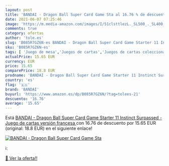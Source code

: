 ```yaml
---
layout: post
title: 'BANDAI - Dragon Ball Super Card Game Sta al 16.76 % de descuento'
date: 2021-06-07 07:25:46
image: 'https://m.media-amazon.com/images/I/51clsttlezL._SL500_._SL400_.jpg'
comments: true
category: ofertas
author: 'tole.es'
slug: 'B085R7GZ6N-es BANDAI - Dragon Ball Super Card Game Starter 11 Instinct...'
sku: 'B085R7GZ6N-es'
tags: [ 'Juego de mesa','Juegos de cartas','Juegos de cartas coleccionables','Juegos y accesorios para juegos','Juguetes','Juguetes y juegos','Mazos de cartas y sets de inicio','bandai','cartas','de','juego', ]
actualPrice: 15.65 EUR
currency: EUR
price: 15.65
comparePrice: 18.8 EUR
prodname: 'BANDAI - Dragon Ball Super Card Game Starter 11 Instinct Surpassed - Juego de cartas  versión francesa '
country: 'es'
flag: '🇪🇸'
brand: 'BANDAI'
buyurl: 'https://www.amazon.es/dp/B085R7GZ6N/?tag=tolees-21'
descuento: '16.76'
average: '15.65'
---
```


Está [BANDAI - Dragon Ball Super Card Game Starter 11 Instinct Surpassed - Juego de cartas  versión francesa ](https://www.amazon.es/dp/B085R7GZ6N/?tag=tolees-21) con 16.76 de descuento por 15.65 EUR (original: 18.8 EUR) en el siguiente enlace!

[![BANDAI - Dragon Ball Super Card Game Sta](https://m.media-amazon.com/images/I/51clsttlezL._SL500_._SL400_.jpg)](https://www.amazon.es/dp/B085R7GZ6N/?tag=tolees-21)

ℹ️:


[🛒 Ver la oferta!!](https://www.amazon.es/dp/B085R7GZ6N/?tag=tolees-21)

